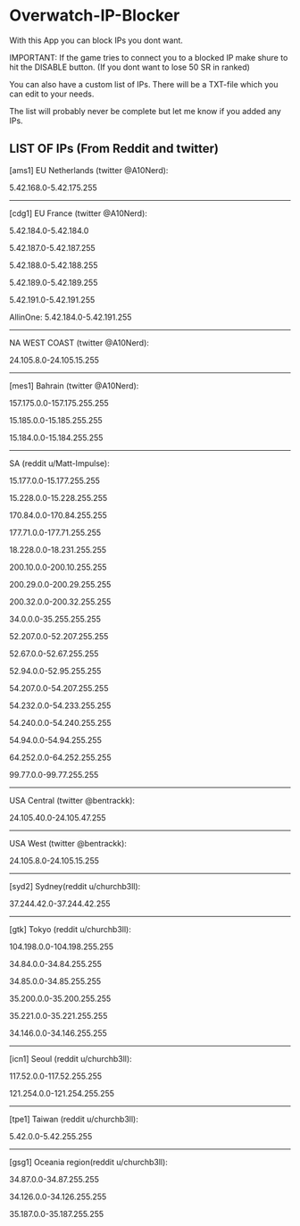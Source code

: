 # Overwatch-IP-Blocker
With this App you can block IPs you dont want.

IMPORTANT: If the game tries to connect you to a blocked IP make shure to hit the DISABLE button. (If you dont want to lose 50 SR in ranked)

You can also have a custom list of IPs. There will be a TXT-file which you can edit to your needs.

The list will probably never be complete but let me know if you added any IPs.

LIST OF IPs (From Reddit and twitter)
-----------------------------------------------------------

[ams1] EU Netherlands (twitter @A10Nerd):

5.42.168.0-5.42.175.255

-----------------------------------------------------------

[cdg1] EU France (twitter @A10Nerd):

5.42.184.0-5.42.184.0

5.42.187.0-5.42.187.255

5.42.188.0-5.42.188.255

5.42.189.0-5.42.189.255

5.42.191.0-5.42.191.255

AllinOne: 5.42.184.0-5.42.191.255

-----------------------------------------------------------

NA WEST COAST (twitter @A10Nerd):

24.105.8.0-24.105.15.255

-----------------------------------------------------------

[mes1] Bahrain (twitter @A10Nerd):

157.175.0.0-157.175.255.255

15.185.0.0-15.185.255.255

15.184.0.0-15.184.255.255

-----------------------------------------------------------

SA (reddit u/Matt-Impulse):

15.177.0.0-15.177.255.255

15.228.0.0-15.228.255.255

170.84.0.0-170.84.255.255

177.71.0.0-177.71.255.255

18.228.0.0-18.231.255.255

200.10.0.0-200.10.255.255

200.29.0.0-200.29.255.255

200.32.0.0-200.32.255.255

34.0.0.0-35.255.255.255

52.207.0.0-52.207.255.255

52.67.0.0-52.67.255.255

52.94.0.0-52.95.255.255

54.207.0.0-54.207.255.255

54.232.0.0-54.233.255.255

54.240.0.0-54.240.255.255

54.94.0.0-54.94.255.255

64.252.0.0-64.252.255.255

99.77.0.0-99.77.255.255

-----------------------------------------------------------

USA Central (twitter @bentrackk): 

24.105.40.0-24.105.47.255

-----------------------------------------------------------

USA West (twitter @bentrackk):

24.105.8.0-24.105.15.255

-----------------------------------------------------------

[syd2] Sydney(reddit u/churchb3ll):

37.244.42.0-37.244.42.255

-----------------------------------------------------------

[gtk] Tokyo (reddit u/churchb3ll):

104.198.0.0-104.198.255.255

34.84.0.0-34.84.255.255

34.85.0.0-34.85.255.255

35.200.0.0-35.200.255.255

35.221.0.0-35.221.255.255

34.146.0.0-34.146.255.255

-----------------------------------------------------------

[icn1] Seoul (reddit u/churchb3ll):

117.52.0.0-117.52.255.255

121.254.0.0-121.254.255.255

-----------------------------------------------------------

[tpe1] Taiwan (reddit u/churchb3ll):

5.42.0.0-5.42.255.255

-----------------------------------------------------------

[gsg1] Oceania region(reddit u/churchb3ll):

34.87.0.0-34.87.255.255

34.126.0.0-34.126.255.255

35.187.0.0-35.187.255.255
